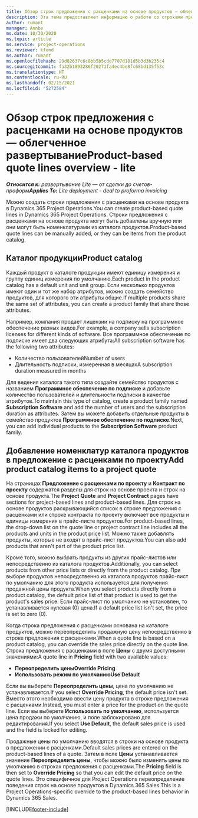 ```yaml
---
title: Обзор строк предложения с расценками на основе продуктов — облегченное развертывание
description: Эта тема предоставляет информацию о работе со строками предложений с расценками на основе продукта.
author: rumant
manager: Annbe
ms.date: 10/30/2020
ms.topic: article
ms.service: project-operations
ms.reviewer: kfend
ms.author: rumant
ms.openlocfilehash: 29d82637c6c8bb5b5cde7707d181d5b3d3b235c4
ms.sourcegitcommit: fa32b1893286f20271fa4ec4be8fc68bd135f53c
ms.translationtype: HT
ms.contentlocale: ru-RU
ms.lasthandoff: 02/15/2021
ms.locfileid: "5272584"
---
```

# <a name="product-based-quote-lines-overview---lite"></a><span data-ttu-id="d8f89-103">Обзор строк предложения с расценками на основе продуктов — облегченное развертывание</span><span class="sxs-lookup"><span data-stu-id="d8f89-103">Product-based quote lines overview - lite</span></span>

<span data-ttu-id="d8f89-104">_**Относится к:** развертывание Lite — от сделки до счетов-проформ_</span><span class="sxs-lookup"><span data-stu-id="d8f89-104">_**Applies To:** Lite deployment - deal to proforma invoicing_</span></span>

<span data-ttu-id="d8f89-105">Можно создать строки предложения с расценками на основе продукта в Dynamics 365 Project Operations.</span><span class="sxs-lookup"><span data-stu-id="d8f89-105">You can create product-based quote lines in Dynamics 365 Project Operations.</span></span> <span data-ttu-id="d8f89-106">Строки предложения с расценками на основе продукта могут быть добавлены вручную или они могут быть номенклатурами из каталога продуктов.</span><span class="sxs-lookup"><span data-stu-id="d8f89-106">Product-based quote lines can be manually added, or they can be items from the product catalog.</span></span>

## <a name="product-catalog"></a><span data-ttu-id="d8f89-107">Каталог продукции</span><span class="sxs-lookup"><span data-stu-id="d8f89-107">Product catalog</span></span>

<span data-ttu-id="d8f89-108">Каждый продукт в каталоге продукции имеют единицу измерения и группу единиц измерения по умолчанию.</span><span class="sxs-lookup"><span data-stu-id="d8f89-108">Each product in the product catalog has a default unit and unit group.</span></span> <span data-ttu-id="d8f89-109">Если несколько продуктов имеют один и тот же набор атрибутов, можно создать семейство продуктов, для которого эти атрибуты общие.</span><span class="sxs-lookup"><span data-stu-id="d8f89-109">If multiple products share the same set of attributes, you can create a product family that share those attributes.</span></span> 

<span data-ttu-id="d8f89-110">Например, компания продает лицензии на подписку на программное обеспечение разных видов.</span><span class="sxs-lookup"><span data-stu-id="d8f89-110">For example, a company sells subscription licenses for different kinds of software.</span></span> <span data-ttu-id="d8f89-111">Все программное обеспечение по подписке имеет два следующих атрибута:</span><span class="sxs-lookup"><span data-stu-id="d8f89-111">All subscription software has the following two attributes:</span></span>

- <span data-ttu-id="d8f89-112">Количество пользователей</span><span class="sxs-lookup"><span data-stu-id="d8f89-112">Number of users</span></span>
- <span data-ttu-id="d8f89-113">Длительность подписки, измеренная в месяцах</span><span class="sxs-lookup"><span data-stu-id="d8f89-113">A subscription duration measured in months</span></span>

<span data-ttu-id="d8f89-114">Для ведения каталога такого типа создайте семейство продуктов с названием **Программное обеспечение по подписке** и добавьте количество пользователей и длительности подписки в качестве атрибутов.</span><span class="sxs-lookup"><span data-stu-id="d8f89-114">To maintain this type of catalog, create a product family named **Subscription Software** and add the number of users and the subscription duration as attributes.</span></span> <span data-ttu-id="d8f89-115">Затем вы можете добавить отдельные продукты в семейство продуктов **Программное обеспечение по подписке**.</span><span class="sxs-lookup"><span data-stu-id="d8f89-115">Next, you can add individual products to the **Subscription Software** product family.</span></span>

## <a name="add-product-catalog-items-to-a-project-quote"></a><span data-ttu-id="d8f89-116">Добавление номенклатур каталога продуктов в предложение с расценками по проекту</span><span class="sxs-lookup"><span data-stu-id="d8f89-116">Add product catalog items to a project quote</span></span>

<span data-ttu-id="d8f89-117">На страницах **Предложение с расценками по проекту** и **Контракт по проекту** содержатся разделы для строк на основе проекта и строк на основе продукта.</span><span class="sxs-lookup"><span data-stu-id="d8f89-117">The **Project Quote** and **Project Contract** pages have sections for project-based lines and product-based lines.</span></span> <span data-ttu-id="d8f89-118">Для строк на основе продуктов раскрывающийся список в строке предложения с расценками или строке контракта по проекту включает все продукты и единицы измерения в прайс-листе продуктов.</span><span class="sxs-lookup"><span data-stu-id="d8f89-118">For product-based lines, the drop-down list on the quote line or project contract line includes all the products and units in the product price list.</span></span> <span data-ttu-id="d8f89-119">Можно также добавлять продукты, которые не входят в прайс-лист продуктов.</span><span class="sxs-lookup"><span data-stu-id="d8f89-119">You can also add products that aren't part of the product price list.</span></span>

<span data-ttu-id="d8f89-120">Кроме того, можно выбрать продукты из других прайс-листов или непосредственно из каталога продуктов.</span><span class="sxs-lookup"><span data-stu-id="d8f89-120">Additionally, you can select products from other price lists or directly from the product catalog.</span></span> <span data-ttu-id="d8f89-121">При выборе продуктов непосредственно из каталога продуктов прайс-лист по умолчанию для этого продукта используется для получения продажной цены продукта.</span><span class="sxs-lookup"><span data-stu-id="d8f89-121">When you select products directly from a product catalog, the default price list of that product is used to get the product's sales price.</span></span> <span data-ttu-id="d8f89-122">Если прайс-лист по умолчанию не установлен, то устанавливается нулевая (0) цена.</span><span class="sxs-lookup"><span data-stu-id="d8f89-122">If a default price list isn't set, the price is set to zero (0).</span></span>

<span data-ttu-id="d8f89-123">Когда строка предложения с расценками основана на каталоге продуктов, можно переопределить продажную цену непосредственно в строке предложения с расценками.</span><span class="sxs-lookup"><span data-stu-id="d8f89-123">When a quote line is based on a product catalog, you can override the sales price directly on the quote line.</span></span> <span data-ttu-id="d8f89-124">Строка предложения с расценками в поле **Цены** с двумя доступными значениями:</span><span class="sxs-lookup"><span data-stu-id="d8f89-124">A quote line in **Pricing** field with two available values:</span></span>

- <span data-ttu-id="d8f89-125">**Переопределить цены**</span><span class="sxs-lookup"><span data-stu-id="d8f89-125">**Override Pricing**</span></span>
- <span data-ttu-id="d8f89-126">**Использовать режим по умолчанию**</span><span class="sxs-lookup"><span data-stu-id="d8f89-126">**Use Default**</span></span>

<span data-ttu-id="d8f89-127">Если вы выберете **Переопределить цены**, цена по умолчанию не устанавливается.</span><span class="sxs-lookup"><span data-stu-id="d8f89-127">If you select **Override Pricing**, the default price isn't set.</span></span> <span data-ttu-id="d8f89-128">Вместо этого необходимо ввести цену продукта в строке предложения с расценками.</span><span class="sxs-lookup"><span data-stu-id="d8f89-128">Instead, you must enter a price for the product on the quote line.</span></span> <span data-ttu-id="d8f89-129">Если вы выберете **Использовать по умолчанию**, используется цена продажи по умолчанию, и поле заблокировано для редактирования.</span><span class="sxs-lookup"><span data-stu-id="d8f89-129">If you select **Use Default**, the default sales price is used and the field is locked for editing.</span></span>

<span data-ttu-id="d8f89-130">Продажные цены по умолчанию вводятся в строки на основе продукта в предложении с расценками.</span><span class="sxs-lookup"><span data-stu-id="d8f89-130">Default sales prices are entered on the product-based lines of a quote.</span></span> <span data-ttu-id="d8f89-131">Затем в поле **Цены** устанавливается значение **Переопределить цены**, чтобы можно было изменять цены по умолчанию в строках предложения с расценками.</span><span class="sxs-lookup"><span data-stu-id="d8f89-131">The **Pricing** field is then set to **Override Pricing** so that you can edit the default price on the quote lines.</span></span> <span data-ttu-id="d8f89-132">Это специфичное для Project Operations переопределение поведения строк на основе продуктов в Dynamics 365 Sales.</span><span class="sxs-lookup"><span data-stu-id="d8f89-132">This is a Project Operations-specific override to the product-based lines behavior in Dynamics 365 Sales.</span></span>


[!INCLUDE[footer-include](../../includes/footer-banner.md)]